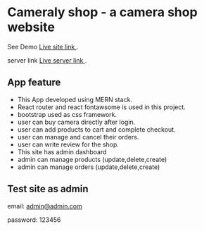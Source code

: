 # Cameraly shop - a camera shop website

See Demo [Live site link ](https://assignment-12-42672.web.app/).

server link [Live server link ](https://murmuring-hollows-32072.herokuapp.com/).

## App feature

- This App developed using MERN stack.
- React router and react fontawsome is used in this project.
- bootstrap used as css framework.
- user can buy camera directly after login.
- user can add products to cart and complete checkout.
- user can manage and cancel their orders.
- user can write review for the shop.
- This site has admin dashboard
- admin can manage products (update,delete,create)
- admin can manage orders (update,delete,create)

## Test site as admin

email: admin@admin.com

password: 123456
